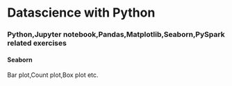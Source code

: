 # Datascience with Python
### Python,Jupyter notebook,Pandas,Matplotlib,Seaborn,PySpark related exercises

#### Seaborn
Bar plot,Count plot,Box plot etc.

